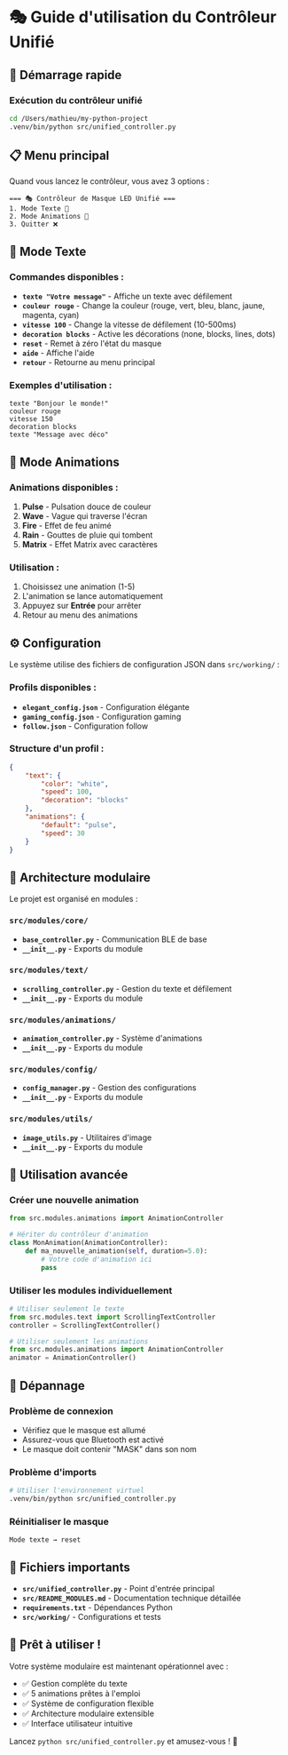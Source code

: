 # 🎭 Guide d'utilisation du Contrôleur Unifié

## 🚀 Démarrage rapide

### Exécution du contrôleur unifié
```bash
cd /Users/mathieu/my-python-project
.venv/bin/python src/unified_controller.py
```

## 📋 Menu principal

Quand vous lancez le contrôleur, vous avez 3 options :

```
=== 🎭 Contrôleur de Masque LED Unifié ===
1. Mode Texte 📝
2. Mode Animations 🌈  
3. Quitter ❌
```

## 📝 Mode Texte

### Commandes disponibles :
- **`texte "Votre message"`** - Affiche un texte avec défilement
- **`couleur rouge`** - Change la couleur (rouge, vert, bleu, blanc, jaune, magenta, cyan)
- **`vitesse 100`** - Change la vitesse de défilement (10-500ms)
- **`decoration blocks`** - Active les décorations (none, blocks, lines, dots)
- **`reset`** - Remet à zéro l'état du masque
- **`aide`** - Affiche l'aide
- **`retour`** - Retourne au menu principal

### Exemples d'utilisation :
```
texte "Bonjour le monde!"
couleur rouge
vitesse 150
decoration blocks
texte "Message avec déco"
```

## 🌈 Mode Animations

### Animations disponibles :
1. **Pulse** - Pulsation douce de couleur
2. **Wave** - Vague qui traverse l'écran  
3. **Fire** - Effet de feu animé
4. **Rain** - Gouttes de pluie qui tombent
5. **Matrix** - Effet Matrix avec caractères

### Utilisation :
1. Choisissez une animation (1-5)
2. L'animation se lance automatiquement
3. Appuyez sur **Entrée** pour arrêter
4. Retour au menu des animations

## ⚙️ Configuration

Le système utilise des fichiers de configuration JSON dans `src/working/` :

### Profils disponibles :
- **`elegant_config.json`** - Configuration élégante
- **`gaming_config.json`** - Configuration gaming
- **`follow.json`** - Configuration follow

### Structure d'un profil :
```json
{
    "text": {
        "color": "white",
        "speed": 100,
        "decoration": "blocks"
    },
    "animations": {
        "default": "pulse",
        "speed": 30
    }
}
```

## 🔧 Architecture modulaire

Le projet est organisé en modules :

### `src/modules/core/`
- **`base_controller.py`** - Communication BLE de base
- **`__init__.py`** - Exports du module

### `src/modules/text/`  
- **`scrolling_controller.py`** - Gestion du texte et défilement
- **`__init__.py`** - Exports du module

### `src/modules/animations/`
- **`animation_controller.py`** - Système d'animations
- **`__init__.py`** - Exports du module

### `src/modules/config/`
- **`config_manager.py`** - Gestion des configurations
- **`__init__.py`** - Exports du module

### `src/modules/utils/`
- **`image_utils.py`** - Utilitaires d'image
- **`__init__.py`** - Exports du module

## 🎯 Utilisation avancée

### Créer une nouvelle animation
```python
from src.modules.animations import AnimationController

# Hériter du contrôleur d'animation
class MonAnimation(AnimationController):
    def ma_nouvelle_animation(self, duration=5.0):
        # Votre code d'animation ici
        pass
```

### Utiliser les modules individuellement
```python
# Utiliser seulement le texte
from src.modules.text import ScrollingTextController
controller = ScrollingTextController()

# Utiliser seulement les animations  
from src.modules.animations import AnimationController
animator = AnimationController()
```

## 🐛 Dépannage

### Problème de connexion
- Vérifiez que le masque est allumé
- Assurez-vous que Bluetooth est activé
- Le masque doit contenir "MASK" dans son nom

### Problème d'imports
```bash
# Utiliser l'environnement virtuel
.venv/bin/python src/unified_controller.py
```

### Réinitialiser le masque
```
Mode texte → reset
```

## 📁 Fichiers importants

- **`src/unified_controller.py`** - Point d'entrée principal
- **`src/README_MODULES.md`** - Documentation technique détaillée
- **`requirements.txt`** - Dépendances Python
- **`src/working/`** - Configurations et tests

## 🎉 Prêt à utiliser !

Votre système modulaire est maintenant opérationnel avec :
- ✅ Gestion complète du texte
- ✅ 5 animations prêtes à l'emploi  
- ✅ Système de configuration flexible
- ✅ Architecture modulaire extensible
- ✅ Interface utilisateur intuitive

Lancez `python src/unified_controller.py` et amusez-vous ! 🚀
